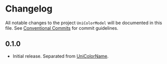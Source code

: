 # Changelog

All notable changes to the project `UniColorModel` will be documented in this file.
See [Conventional Commits](https://conventionalcommits.org) for commit guidelines.

## 0.1.0

- Initial release. Separated from [UniColorName](https://github.com/signmotion/uni_color_model).
